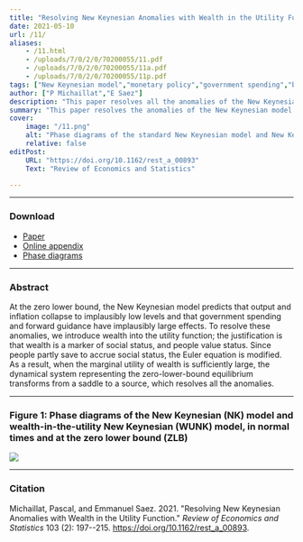 ```yaml
---
title: "Resolving New Keynesian Anomalies with Wealth in the Utility Function" 
date: 2021-05-10
url: /11/
aliases:
    - /11.html
    - /uploads/7/0/2/0/70200055/11.pdf
    - /uploads/7/0/2/0/70200055/11a.pdf
    - /uploads/7/0/2/0/70200055/11p.pdf    
tags: ["New Keynesian model","monetary policy","government spending","business cycles","wealth in the utility","social psychology","differential equations","optimal control"]
author: ["P Michaillat","E Saez"]
description: "This paper resolves all the anomalies of the New Keynesian model at the zero lower bound by introducing wealth into the utility function." 
summary: "This paper resolves the anomalies of the New Keynesian model at the zero lower bound—explosive recession, forward guidance puzzle, multiplier puzzle—by introducing wealth into the utility function."
cover:
    image: "/11.png"
    alt: "Phase diagrams of the standard New Keynesian model and New Keynesian model with wealth in the utility "
    relative: false
editPost:
    URL: "https://doi.org/10.1162/rest_a_00893"
    Text: "Review of Economics and Statistics"

---
```


---

### Download

- [Paper](/11.pdf)
- [Online appendix](/11a.pdf)
- [Phase diagrams](https://github.com/pmichaillat/wunk)

---

### Abstract

At the zero lower bound, the New Keynesian model predicts that output and inflation collapse to implausibly low levels and that government spending and forward guidance have implausibly large effects. To resolve these anomalies, we introduce wealth into the utility function; the justification is that wealth is a marker of social status, and people value status. Since people partly save to accrue social status, the Euler equation is modified. As a result, when the marginal utility of wealth is sufficiently large, the dynamical system representing the zero-lower-bound equilibrium transforms from a saddle to a source, which resolves all the anomalies.

---

### Figure 1:  Phase diagrams of the New Keynesian (NK) model and wealth-in-the-utility New Keynesian (WUNK) model, in normal times and at the zero lower bound (ZLB)

![](/11.png)

---

### Citation

Michaillat, Pascal, and Emmanuel Saez. 2021. "Resolving New Keynesian Anomalies with Wealth in the Utility Function." *Review of Economics and Statistics* 103 (2): 197--215. https://doi.org/10.1162/rest_a_00893.

